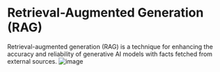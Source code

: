 # Retrieval-Augmented Generation (RAG)
Retrieval-augmented generation (RAG) is a technique for enhancing the accuracy and reliability of generative AI models with facts fetched from external sources.
![image](https://github.com/user-attachments/assets/0ffc2183-692a-4dd5-a4c7-191be3cd22fd)
